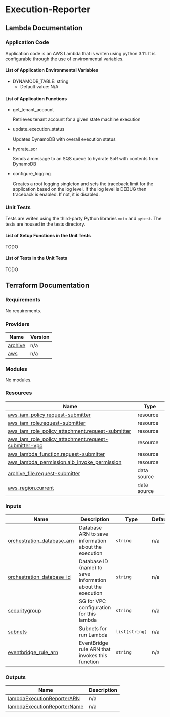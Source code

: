 # Execution-Reporter

## Lambda Documentation

### Application Code

Application code is an AWS Lambda that is writen using python 3.11. It is configurable through the use of environmental variables.

#### List of Application Environmental Variables

- DYNAMODB_TABLE: string
  - Default value: N/A

#### List of Application Functions

- get_tenant_account

  Retrieves tenant account for a given state machine execution

- update_execution_status

  Updates DynamoDB with overall execution status

- hydrate_sor

  Sends a message to an SQS queue to hydrate SoR with contents from DynamoDB

- configure_logging

  Creates a root logging singleton and sets the traceback limit for the
  application based on the log level. If the log level is DEBUG then
  traceback is enabled. If not, it is disabled.

### Unit Tests

Tests are writen using the third-party Python libraries `moto` and `pytest`. The tests are housed in the tests directory.

#### List of Setup Functions in the Unit Tests

TODO

#### List of Tests in the Unit Tests

TODO

## Terraform Documentation

### Requirements

No requirements.

### Providers

| Name | Version |
|------|---------|
| <a name="provider_archive"></a> [archive](#provider\_archive) | n/a |
| <a name="provider_aws"></a> [aws](#provider\_aws) | n/a |

### Modules

No modules.

### Resources

| Name | Type |
|------|------|
| [aws_iam_policy.request-submitter](https://registry.terraform.io/providers/hashicorp/aws/latest/docs/resources/iam_policy) | resource |
| [aws_iam_role.request-submitter](https://registry.terraform.io/providers/hashicorp/aws/latest/docs/resources/iam_role) | resource |
| [aws_iam_role_policy_attachment.request-submitter](https://registry.terraform.io/providers/hashicorp/aws/latest/docs/resources/iam_role_policy_attachment) | resource |
| [aws_iam_role_policy_attachment.request-submitter-vpc](https://registry.terraform.io/providers/hashicorp/aws/latest/docs/resources/iam_role_policy_attachment) | resource |
| [aws_lambda_function.request-submitter](https://registry.terraform.io/providers/hashicorp/aws/latest/docs/resources/lambda_function) | resource |
| [aws_lambda_permission.alb_invoke_permission](https://registry.terraform.io/providers/hashicorp/aws/latest/docs/resources/lambda_permission) | resource |
| [archive_file.request-submitter](https://registry.terraform.io/providers/hashicorp/archive/latest/docs/data-sources/file) | data source |
| [aws_region.current](https://registry.terraform.io/providers/hashicorp/aws/latest/docs/data-sources/region) | data source |

### Inputs

| Name | Description | Type | Default | Required |
|------|-------------|------|---------|:--------:|
| <a name="input_orchestration_database_arn"></a> [orchestration\_database\_arn](#input\_orchestration\_database\_arn) | Database ARN to save information about the execution | `string` | n/a | yes |
| <a name="input_orchestration_database_id"></a> [orchestration\_database\_id](#input\_orchestration\_database\_id) | Database ID (name) to save information about the execution | `string` | n/a | yes |
| <a name="input_securitygroup"></a> [securitygroup](#input\_securitygroup) | SG for VPC configuration for this lambda | `string` | n/a | yes |
| <a name="input_subnets"></a> [subnets](#input\_subnets) | Subnets for run Lambda | `list(string)` | n/a | yes |
| <a name="input_eventbridge_rule_arn"></a> [eventbridge_rule_arn](#input\_eventbridge_rule_arn) | EventBridge rule ARN that invokes this function | `string` | n/a | yes |

### Outputs

| Name | Description |
|------|-------------|
| <a name="output_lambdaExecutionReporterARN"></a> [lambdaExecutionReporterARN](#output\_lambdaExecutionReporterARN) | n/a |
| <a name="output_lambdaExecutionReporterName"></a> [lambdaExecutionReporterName](#output\_lambdaExecutionReporterName) | n/a |
